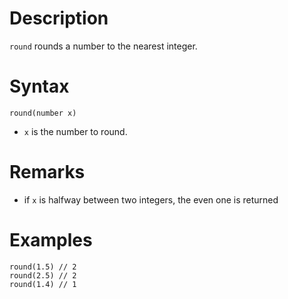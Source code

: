 # Description

`round` rounds a number to the nearest integer.

# Syntax

```step
round(number x)
```

- `x` is the number to round.

# Remarks

- if `x` is halfway between two integers, the even one is returned

# Examples

```step
round(1.5) // 2
round(2.5) // 2
round(1.4) // 1
```
